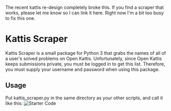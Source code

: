 The recent kattis re-design completely broke this. If you find a scraper that works, please let me know so I can link it here. Right now I'm a bit too busy to fix this one.

# Kattis Scraper

Kattis Scraper is a small package for Python 3 that grabs the names of all of a user's solved problems on Open Kattis. Unfortunately, since Open Kattis keeps submissions private, you must be logged in to get this list. Therefore, you must supply your username and password when using this package.

## Usage
Put kattis_scraper.py in the same directory as your other scripts, and call it like this:
![Starter Code](https://i.imgur.com/YW19KoC.png)